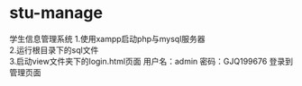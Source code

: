 # stu-manage
学生信息管理系统
1.使用xampp启动php与mysql服务器 <br>
2.运行根目录下的sql文件 <br>
3.启动view文件夹下的login.html页面 用户名：admin   密码：GJQ199676 登录到管理页面

